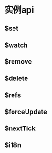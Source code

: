 # 实例api

## $set

## $watch

## $remove

## $delete

## $refs

## $forceUpdate

## $nextTick

## $i18n
